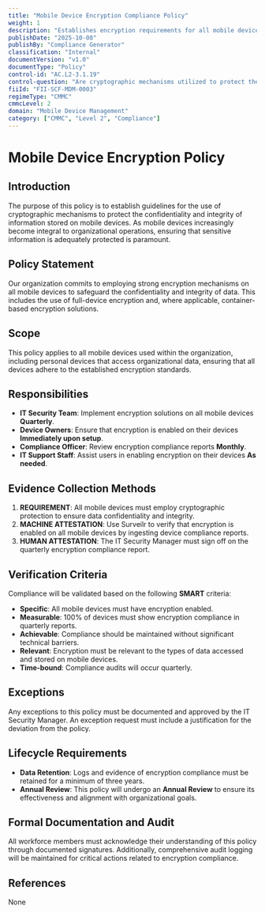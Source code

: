```yaml
---
title: "Mobile Device Encryption Compliance Policy"
weight: 1
description: "Establishes encryption requirements for all mobile devices to protect sensitive organizational data and ensure compliance with security standards."
publishDate: "2025-10-08"
publishBy: "Compliance Generator"
classification: "Internal"
documentVersion: "v1.0"
documentType: "Policy"
control-id: "AC.L2-3.1.19"
control-question: "Are cryptographic mechanisms utilized to protect the confidentiality and integrity of information on mobile devices through full-device or container encryption?"
fiiId: "FII-SCF-MDM-0003"
regimeType: "CMMC"
cmmcLevel: 2
domain: "Mobile Device Management"
category: ["CMMC", "Level 2", "Compliance"]
---
```


# Mobile Device Encryption Policy

## Introduction
The purpose of this policy is to establish guidelines for the use of cryptographic mechanisms to protect the confidentiality and integrity of information stored on mobile devices. As mobile devices increasingly become integral to organizational operations, ensuring that sensitive information is adequately protected is paramount.

## Policy Statement
Our organization commits to employing strong encryption mechanisms on all mobile devices to safeguard the confidentiality and integrity of data. This includes the use of full-device encryption and, where applicable, container-based encryption solutions.

## Scope
This policy applies to all mobile devices used within the organization, including personal devices that access organizational data, ensuring that all devices adhere to the established encryption standards.

## Responsibilities
- **IT Security Team**: Implement encryption solutions on all mobile devices **Quarterly**.
- **Device Owners**: Ensure that encryption is enabled on their devices **Immediately upon setup**.
- **Compliance Officer**: Review encryption compliance reports **Monthly**.
- **IT Support Staff**: Assist users in enabling encryption on their devices **As needed**.

## Evidence Collection Methods
1. **REQUIREMENT**: All mobile devices must employ cryptographic protection to ensure data confidentiality and integrity.
2. **MACHINE ATTESTATION**: Use Surveilr to verify that encryption is enabled on all mobile devices by ingesting device compliance reports.
3. **HUMAN ATTESTATION**: The IT Security Manager must sign off on the quarterly encryption compliance report.

## Verification Criteria
Compliance will be validated based on the following **SMART** criteria:
- **Specific**: All mobile devices must have encryption enabled.
- **Measurable**: 100% of devices must show encryption compliance in quarterly reports.
- **Achievable**: Compliance should be maintained without significant technical barriers.
- **Relevant**: Encryption must be relevant to the types of data accessed and stored on mobile devices.
- **Time-bound**: Compliance audits will occur quarterly.

## Exceptions
Any exceptions to this policy must be documented and approved by the IT Security Manager. An exception request must include a justification for the deviation from the policy.

## Lifecycle Requirements
- **Data Retention**: Logs and evidence of encryption compliance must be retained for a minimum of three years.
- **Annual Review**: This policy will undergo an **Annual Review** to ensure its effectiveness and alignment with organizational goals.

## Formal Documentation and Audit
All workforce members must acknowledge their understanding of this policy through documented signatures. Additionally, comprehensive audit logging will be maintained for critical actions related to encryption compliance.

## References
None